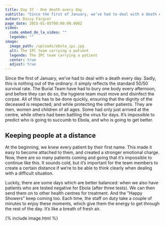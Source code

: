 ```yaml
---
title: Day 37 - One death every day
subtitle: "Since the first of January, we’ve had to deal with a death every day. Sadly, this is nothing out of the ordinary..."
auteur: Daisy Fargier
page_date: 2015-01-05T00:00:00.000Z
video:
  code_embed_de_la_video: ""
  legende: ""
image:
  image_path: /uploads/ebola_ipc.jpg
  alt: The IPC team carrying a patient
  legende: The IPC team carrying a patient
  center: true
  adjust: true
---
```

Since the first of January, we’ve had to deal with a death every day. Sadly, this is nothing out of the ordinary: it simply reflects the standard 50/50 survival rate. The Burial Team have had to bury one body every afternoon, and before they can do so, the hygiene team must move and disinfect the corpse. All of this has to be done quickly, ensuring that the dignity of the deceased is respected, and while protecting the other patients. They are men, women and children of all ages. Some had only just arrived at the centre, while others had been battling the virus for days. It’s impossible to predict who is going to succumb to Ebola, and who is going to get better.

## Keeping people at a distance

At the beginning, we knew every patient by their first name. This made it easy to become attached to them, and created a stronger emotional charge. Now, there are so many patients coming and going that it’s impossible to continue like this. It sounds cold, but it’s important for the team members to create a certain distance if we’re to be able to think clearly when dealing with a difficult situation.

Luckily, there are some days which are better balanced: when we also have patients who are tested negative for Ebola (after three tests). We can then send them on to other health centres for treatment. And the "Happy Showers" keep coming too. Each time, the staff on duty take a couple of minutes to enjoy these moments, which give them the energy to get through the rest of the day. It’s like a breath of fresh air.

{% include image.html %}